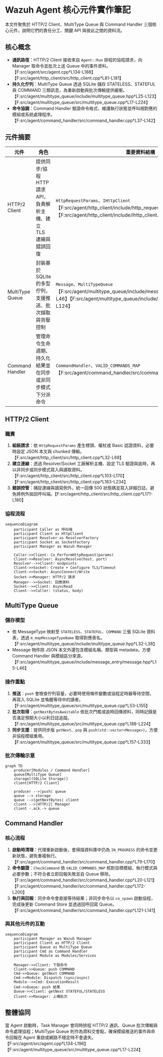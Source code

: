 # Wazuh Agent 核心元件實作筆記

本文件聚焦於 HTTP/2 Client、MultiType Queue 與 Command Handler 三個核心元件，說明它們的責任分工、關鍵 API 與彼此之間的資料流。

## 核心概念

- **通訊路徑**：HTTP/2 Client 接收來自 `Agent::Run` 排程的協程請求，向 Manager 取命令並批次上送 Queue 中的事件資料。【F:src/agent/src/agent.cpp†L134-L188】【F:src/agent/http_client/src/http_client.cpp†L81-L181】
- **持久化佇列**：MultiType Queue 透過 SQLite 儲存 STATELESS、STATEFUL 與 COMMAND 三類訊息，為重新啟動與批次傳輸提供緩衝。【F:src/agent/multitype_queue/include/multitype_queue.hpp†L25-L123】【F:src/agent/multitype_queue/src/multitype_queue.cpp†L17-L224】
- **命令協調**：Command Handler 驗證命令格式、維護執行狀態並呼叫相對應的模組或系統處理程序。【F:src/agent/command_handler/src/command_handler.cpp†L37-L142】

## 元件摘要

| 元件 | 角色 | 重要資料結構 |
| --- | --- | --- |
| HTTP/2 Client | 提供同步/協程 HTTP 請求 API，負責解析主機、建立 TLS 連線與錯誤回復 | `HttpRequestParams`、`IHttpClient`【F:src/agent/http_client/include/http_request_params.hpp†L17-L65】【F:src/agent/http_client/include/ihttp_client.hpp†L13-L33】 |
| MultiType Queue | 封裝基於 SQLite 的多型佇列，支援推送、批次擷取與背壓控制 | `Message`、`MultiTypeQueue`【F:src/agent/multitype_queue/include/message_entry/message.hpp†L7-L46】【F:src/agent/multitype_queue/include/multitype_queue.hpp†L25-L124】 |
| Command Handler | 管理命令生命週期、持久化結果並在同步或非同步模式下分派命令 | `CommandHandler`、`VALID_COMMANDS_MAP`【F:src/agent/command_handler/src/command_handler.cpp†L20-L142】 |

## HTTP/2 Client

### 職責

1. **組裝請求**：依 `HttpRequestParams` 產生標頭、權杖或 Basic 認證資料，必要時設定 JSON 本文與 chunked 傳輸。【F:src/agent/http_client/src/http_client.cpp†L32-L68】
2. **建立連線**：透過 Resolver/Socket 工廠解析主機、設定 TLS 驗證與逾時，再以非同步或同步模式寫入與讀取資料。【F:src/agent/http_client/src/http_client.cpp†L103-L170】【F:src/agent/http_client/src/http_client.cpp†L183-L234】
3. **錯誤控管**：捕捉連線與讀寫例外，統一回傳 500 狀態碼並寫入詳細日誌，避免將例外拋回呼叫端。【F:src/agent/http_client/src/http_client.cpp†L171-L180】

### 協程流程

```mermaid
sequenceDiagram
    participant Caller as 呼叫端
    participant Client as HttpClient
    participant Resolver as ResolverFactory
    participant Socket as SocketFactory
    participant Manager as Wazuh Manager

    Caller->>Client: Co_PerformHttpRequest(params)
    Client->>Resolver: AsyncResolve(host, port)
    Resolver-->>Client: endpoints
    Client->>Socket: Create + Configure TLS/Timeout
    Client->>Socket: AsyncConnect/Write
    Socket->>Manager: HTTP/2 請求
    Manager-->>Socket: 回應資料
    Socket-->>Client: AsyncRead
    Client-->>Caller: (status, body)
```

## MultiType Queue

### 儲存模型

- 依 MessageType 映射至 `STATELESS`、`STATEFUL`、`COMMAND` 三張 SQLite 資料表，透過 `m_mapMessageTypeName` 取得對應表名。【F:src/agent/multitype_queue/include/multitype_queue.hpp†L32-L38】
- Message 物件除 JSON 本文外還包含模組名稱、類型與 metadata，方便 Command Handler 與模組區分來源。【F:src/agent/multitype_queue/include/message_entry/message.hpp†L15-L46】

### 操作重點

1. **推送**：`push` 會檢查佇列容量，必要時使用條件變數或協程定時器等待空間，再寫入 SQLite 並喚醒等待中的讀者。【F:src/agent/multitype_queue/src/multitype_queue.cpp†L53-L155】
2. **批次取得**：`getNextBytesAwaitable` 依批次門檻或逾時回傳資料，同時記錄是否滿足預期大小以利日誌追蹤。【F:src/agent/multitype_queue/src/multitype_queue.cpp†L188-L224】
3. **同步支援**：提供同步版 `getNext`、`pop` 與 `push(std::vector<Message>)`，方便非協程模組重用。【F:src/agent/multitype_queue/src/multitype_queue.cpp†L157-L333】

### 批次傳輸示意

```mermaid
graph TD
    producer[Modules / Command Handler]
    queue[MultiType Queue]
    storage[(SQLite Storage)]
    client[HTTP/2 Client]

    producer -->|push| queue
    queue --> storage
    queue -->|getNextBytes| client
    client -->|HTTP/2| Manager
    client -.ack.-> queue
```

## Command Handler

### 核心流程

1. **啟動時清理**：代理重新啟動後，會掃描資料庫中仍為 `IN_PROGRESS` 的命令並更新狀態，避免重複執行。【F:src/agent/command_handler/src/command_handler.cpp†L79-L170】
2. **命令驗證**：`CheckCommand` 依 `VALID_COMMANDS_MAP` 核對目標模組、執行模式與必要參數；不符合者立即回報失敗並自 Queue 移除。【F:src/agent/command_handler/src/command_handler.cpp†L20-L121】【F:src/agent/command_handler/src/command_handler.cpp†L172-L200】
3. **執行與回報**：同步命令會直接等待結果；非同步命令以 `co_spawn` 啟動協程，完成後更新 Command Store 並透過回呼回寫 Queue。【F:src/agent/command_handler/src/command_handler.cpp†L121-L141】

### 與其他元件的互動

```mermaid
sequenceDiagram
    participant Manager as Wazuh Manager
    participant Client as HTTP/2 Client
    participant Queue as MultiType Queue
    participant Cmd as Command Handler
    participant Module as Modules/Services

    Manager->>Client: 下發命令
    Client->>Queue: push COMMAND
    Cmd->>Queue: getNext COMMAND
    Cmd->>Module: Dispatch (sync/async)
    Module-->>Cmd: ExecutionResult
    Cmd->>Queue: push 結果
    Queue->>Client: getNext STATEFUL/STATELESS
    Client->>Manager: 上傳批次
```

## 整體協同

當 Agent 啟動時，Task Manager 會同時排程 HTTP/2 通訊、Queue 批次傳輸與命令處理協程；MultiType Queue 則作為資料交會點，確保模組推送的事件與命令回報在 Agent 重啟或網路不穩定時不會遺失。【F:src/agent/src/agent.cpp†L134-L196】【F:src/agent/multitype_queue/src/multitype_queue.cpp†L17-L224】

